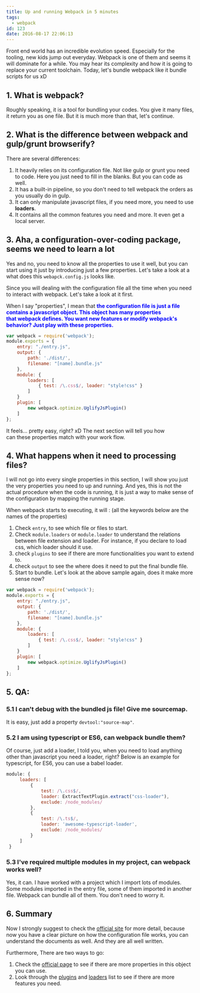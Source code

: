 ```yaml
---
title: Up and running Webpack in 5 minutes
tags:
  - webpack
id: 123
date: 2016-08-17 22:06:13
---
```


Front end world has an incredible evolution speed. Especially for the tooling, new kids jump out everyday. Webpack is one of them and seems it will dominate for a while. You may hear its complexity and how it is going to  replace your current toolchain. Today, let's bundle webpack like it bundle scripts for us xD

<!--more-->

## 1. What is webpack?

Roughly speaking, it is a tool for bundling your codes. You give it many files, it return you as one file. But it is much more than that, let's continue.

## 2. What is the difference between webpack and gulp/grunt browserify?

There are several differences:

1.  It heavily relies on its configuration file. Not like gulp or grunt you need to code. Here you just need to fill in the blanks. But you can code as well.
2.  It has a built-in pipeline, so you don't need to tell webpack the orders as you usually do in gulp.
3.  It can only manipulate javascript files, if you need more, you need to use **loaders**.
4.  It contains all the common features you need and more. It even get a local server.

## 3. Aha, a configuration-over-coding package, seems we need to learn a lot

Yes and no, you need to know all the properties to use it well, but you can start using it just by introducing just a few properties. Let's take a look at a what does this `webapck.config.js` looks like.

Since you will dealing with the configuration file all the time when you need to interact with webpack. Let's take a look at it first.

When I say "properties", I mean that <span style="color: #0000ff;">**the configuration file is just a file contains a javascript object. This object has many properties that webpack defines. You want new features or modify webpack's behavior? Just play with these properties.**</span>

```javascript
var webpack = require('webpack');
module.exports = {
    entry: "./entry.js",
    output: {
        path: './dist/',
        filename: "[name].bundle.js"
    },
    module: {
        loaders: [
            { test: /\.css$/, loader: "style!css" }
        ]
    }
    plugin: [
        new webpack.optimize.UglifyJsPlugin()
    ]
};
```
It feels... pretty easy, right? xD The next section will tell you how can these properties match with your work flow.

## 4. What happens when it need to processing files?

I will not go into every single properties in this section, I will show you just the very properties you need to up and running. And yes, this is not the actual procedure when the code is running, it is just a way to make sense of the configuration by mapping the running stage.

When webpack starts to executing, it will : (all the keywords below are the names of the properties)

1.  Check `entry`, to see which file or files to start.
2.  Check `module.loaders` or `module.loader` to understand the relations between file extension and loader. For instance, if you declare to load css, which loader should it use.
3.  check `plugins` to see if there are more functionalities you want to extend to.
4.  check `output` to see the where does it need to put the final bundle file.
5.  Start to bundle.
Let's look at the above sample again, does it make more sense now?

```javascript
var webpack = require('webpack');
module.exports = {
    entry: "./entry.js",
    output: {
        path: './dist/',
        filename: "[name].bundle.js"
    },
    module: {
        loaders: [
            { test: /\.css$/, loader: "style!css" }
        ]
    }
    plugin: [
        new webpack.optimize.UglifyJsPlugin()
    ]
};
```

## 5. QA:

### 5.1 I can't debug with the bundled js file! Give me sourcemap.

It is easy, just add a property `devtool:"source-map"`.

### 5.2 I am using typescript or ES6, can webpack bundle them?

Of course, just add a loader, I told you, when you need to load anything other than javascript you need a loader, right? Below is an example for typescript, for ES6, you can use a babel loader.

```javascript
module: {
     loaders: [
         {
             test: /\.css$/,
             loader: ExtractTextPlugin.extract("css-loader"),
             exclude: /node_modules/
         },
         {
             test: /\.ts$/,
             loader: 'awesome-typescript-loader',
             exclude: /node_modules/
         }
     ]
 }
 ```

### 5.3 I've required multiple modules in my project, can webpack works well?

Yes, it can. I have worked with a project which I import lots of modules. Some modules imported in the entry file, some of them imported in another file. Webpack can bundle all of them. You don't need to worry it.

## 6. Summary

Now I strongly suggest to check the [official site](http://webpack.github.io) for more detail, because now you have a clear picture on how the configuration file works, you can understand the documents as well. And they are all well written.

Furthermore, There are two ways to go:

1.  Check the [official page](http://webpack.github.io/docs/configuration.html) to see if there are more properties in this object you can use.
2.  Look through the [plugins](http://webpack.github.io/docs/list-of-plugins.html) and [loaders](http://webpack.github.io/docs/list-of-loaders.html) list to see if there are more features you need.
